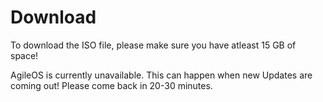 # Download

To download the ISO file, please make sure you have atleast 15 GB of space!

AgileOS is currently unavailable. This can happen when new Updates are coming out! Please come back in 20-30 minutes.
